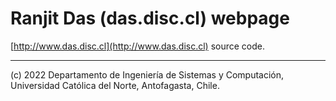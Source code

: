 # Ranjit Das (das.disc.cl) webpage

[http://www.das.disc.cl](http://www.das.disc.cl) source code.

---
(c) 2022 Departamento de Ingeniería de Sistemas y Computación, Universidad Católica del Norte, Antofagasta, Chile.
